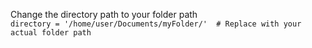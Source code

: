 Change the directory path to your folder path<br>
`directory = '/home/user/Documents/myFolder/'  # Replace with your actual folder path`
